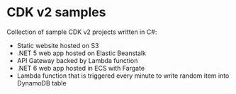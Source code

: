 # CDK v2 samples
Collection of sample CDK v2 projects written in C#:

- Static website hosted on S3
- .NET 5 web app hosted on Elastic Beanstalk
- API Gateway backed by Lambda function
- .NET 6 web app hosted in ECS with Fargate
- Lambda function that is triggered every minute to write random item into DynamoDB table

